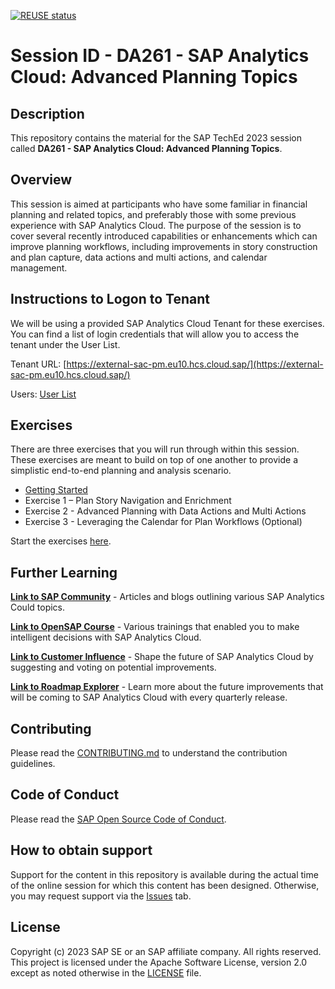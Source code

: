 [![REUSE status](https://api.reuse.software/badge/github.com/SAP-samples/teched2023-DA261)](https://api.reuse.software/info/github.com/SAP-samples/teched2023-DA261)

# Session ID - DA261 - SAP Analytics Cloud:  Advanced Planning Topics

## Description

This repository contains the material for the SAP TechEd 2023 session called **DA261 - SAP Analytics Cloud: Advanced Planning Topics**.

## Overview

This session is aimed at participants who have some familiar in financial planning and related topics, and preferably those with some previous experience with SAP Analytics Cloud. The purpose of the session is to cover several recently introduced capabilities or enhancements which can improve planning workflows, including improvements in story construction and plan capture, data actions and multi actions, and calendar management.

## Instructions to Logon to Tenant

We will be using a provided SAP Analytics Cloud Tenant for these exercises. You can find a list of login credentials that will allow you to access the tenant under the User List.

Tenant URL:
[https://external-sac-pm.eu10.hcs.cloud.sap/](https://external-sac-pm.eu10.hcs.cloud.sap/)

Users: [User List](https://docs.google.com/spreadsheets/d/1O0OeV8p_PGI7p1wCSjixx1rcGT36jCRgkCMv7jbnpuk/edit?usp=sharing "https://docs.google.com/spreadsheets/d/1O0OeV8p_PGI7p1wCSjixx1rcGT36jCRgkCMv7jbnpuk/edit?usp=sharing")

## Exercises

There are three exercises that you will run through within this session. These exercises are meant to build on top of one another to provide a simplistic end-to-end planning and analysis scenario.

* [Getting Started](https://github.com/SAP-samples/teched2023-DA261/tree/main/exercises/GettingStarted)
* Exercise 1 – Plan Story Navigation and Enrichment
* Exercise 2 - Advanced Planning with Data Actions and Multi Actions
* Exercise 3 - Leveraging the Calendar for Plan Workflows (Optional)

Start the exercises [here](https://developers.sap.com/tutorials/abap-environment-trial-onboarding.html).

## Further Learning

[**Link to SAP Community**](https://community.sap.com/topics/cloud-analytics "https://community.sap.com/topics/cloud-analytics") - Articles and blogs outlining various SAP Analytics Could topics.

[**Link to OpenSAP Course**](https://open.sap.com/courses/sac1 "https://open.sap.com/courses/sac1") - Various trainings that enabled you to make intelligent decisions with SAP Analytics Cloud.

[**Link to Customer Influence**](https://influence.sap.com/sap/ino/#/campaign/884 "https://influence.sap.com/sap/ino/#/campaign/884") - Shape the future of SAP Analytics Cloud by suggesting and voting on potential improvements.

[**Link to Roadmap Explorer**](https://roadmaps.sap.com/board?PRODUCT=67838200100800006884&range=CURRENT-LAST#Q3%202023 "https://roadmaps.sap.com/board?PRODUCT=67838200100800006884&amp;range=CURRENT-LAST#Q3%202023") - Learn more about the future improvements that will be coming to SAP Analytics Cloud with every quarterly release.

## Contributing

Please read the [CONTRIBUTING.md](./CONTRIBUTING.md) to understand the contribution guidelines.

## Code of Conduct

Please read the [SAP Open Source Code of Conduct](https://github.com/SAP-samples/.github/blob/main/CODE_OF_CONDUCT.md).

## How to obtain support

Support for the content in this repository is available during the actual time of the online session for which this content has been designed. Otherwise, you may request support via the [Issues](../../issues) tab.

## License

Copyright (c) 2023 SAP SE or an SAP affiliate company. All rights reserved. This project is licensed under the Apache Software License, version 2.0 except as noted otherwise in the [LICENSE](LICENSES/Apache-2.0.txt) file.
